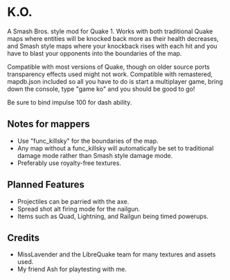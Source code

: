 # K.O.
A Smash Bros. style mod for Quake 1. Works with both traditional Quake maps where entities will be knocked back more as their health decreases, and Smash style maps where your knockback rises with each hit and you have to blast your opponents into the boundaries of the map.

Compatible with most versions of Quake, though on older source ports transparency effects used might not work. Compatible with remastered, mapdb.json included so all you have to do is start a multiplayer game, bring down the console, type "game ko" and you should be good to go!

Be sure to bind impulse 100 for dash ability.

Notes for mappers
-
- Use "func_killsky" for the boundaries of the map. 
- Any map without a func_killsky will automatically be set to traditional damage mode rather than Smash style damage mode.
- Preferably use royalty-free textures.

Planned Features
-
- Projectiles can be parried with the axe.
- Spread shot alt firing mode for the nailgun.
- Items such as Quad, Lightning, and Railgun being timed powerups.

Credits
-
- MissLavender and the LibreQuake team for many textures and assets used.
- My friend Ash for playtesting with me.

